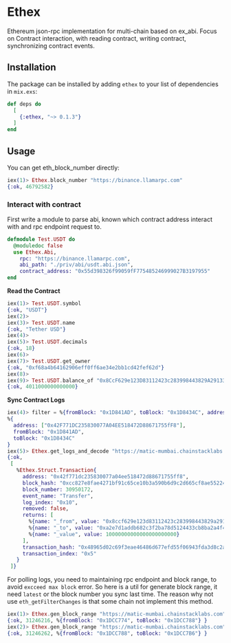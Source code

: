# Ethex

Ethereum json-rpc implementation for multi-chain based on ex_abi.  Focus on Contract interaction, with reading contract, writing contract, synchronizing contract events.

## Installation

The package can be installed by adding `ethex` to your list of dependencies in `mix.exs`:

```elixir
def deps do
  [
    {:ethex, "~> 0.1.3"}
  ]
end
```

## Usage

You can get eth_block_number directly:

```elixir
iex(1)> Ethex.block_number "https://binance.llamarpc.com"
{:ok, 46792582}
```

### Interact with contract

First write a module to parse abi, known which contract address interact with and rpc endpoint request to.

```elixir
defmodule Test.USDT do
  @moduledoc false
  use Ethex.Abi,
    rpc: "https://binance.llamarpc.com",
    abi_path: "./priv/abi/usdt.abi.json",
    contract_address: "0x55d398326f99059fF775485246999027B3197955"
end
```

**Read the Contract**

```elixir
iex(1)> Test.USDT.symbol
{:ok, "USDT"}
iex(2)>
iex(3)> Test.USDT.name
{:ok, "Tether USD"}
iex(4)>
iex(5)> Test.USDT.decimals
{:ok, 18}
iex(6)>
iex(7)> Test.USDT.get_owner
{:ok, "0xf68a4b64162906eff0ff6ae34e2bb1cd42fef62d"}
iex(8)>
iex(9)> Test.USDT.balance_of "0x8CcF629e123D83112423c283998443829A291334"
{:ok, 4011000000000000}
```

**Sync Contract Logs**

```elixir
iex(4)> filter = %{fromBlock: "0x1D841AD", toBlock: "0x1D8434C", address: ["0x42F771DC235830077A04EE518472D88671755fF8"]}
%{
  address: ["0x42F771DC235830077A04EE518472D88671755fF8"],
  fromBlock: "0x1D841AD",
  toBlock: "0x1D8434C"
}
iex(5)> Ethex.get_logs_and_decode "https://matic-mumbai.chainstacklabs.com", "erc20", filter
{:ok,
 [
   %Ethex.Struct.Transaction{
     address: "0x42f771dc235830077a04ee518472d88671755ff8",
     block_hash: "0xcc827e8fae4271bf91c65ce10b3a590b6d9c2d665cf8ae55224caf1444753b9d",
     block_number: 30950172,
     event_name: "Transfer",
     log_index: "0x10",
     removed: false,
     returns: [
       %{name: "_from", value: "0x8ccf629e123d83112423c283998443829a291334"},
       %{name: "_to", value: "0xa2e7d1addb682c3f2ba78d5124433cb8ba2a4f4b"},
       %{name: "_value", value: 10000000000000000000000}
     ],
     transaction_hash: "0x48965d02c69f3eae46486d677efd55f06943fda3d8c2acf667ac5980ad569a1c",
     transaction_index: "0x5"
   }
 ]}
```

For polling logs, you need to maintaining rpc endpoint and block range, to avoid `excceed max block` error. So here is a util for generate block range, it need `latest` or the block number you sync last time. The reason why not use `eth_getFilterChanges` is that some chain not implement this method.

```elixir
iex(1)> Ethex.gen_block_range "https://matic-mumbai.chainstacklabs.com", "latest"
{:ok, 31246216, %{fromBlock: "0x1DCC774", toBlock: "0x1DCC788"} }
iex(2)> Ethex.gen_block_range "https://matic-mumbai.chainstacklabs.com", 31246216
{:ok, 31246262, %{fromBlock: "0x1DCC788", toBlock: "0x1DCC7B6"} }
```
